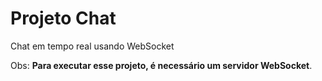 # Projeto Chat

Chat em tempo real usando WebSocket

Obs: <strong>Para executar esse projeto, é necessário um servidor WebSocket</strong>.

